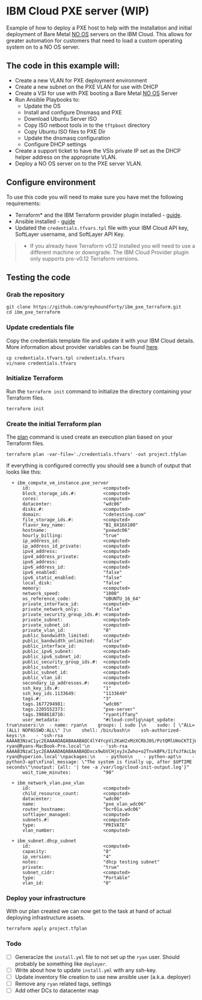 # IBM Cloud PXE server (WIP)
Example of how to deploy a PXE host to help with the installation and initial deployment of Bare Metal [NO OS](https://cloud.ibm.com/docs/bare-metal?topic=bare-metal-bm-no-os) servers on the IBM Cloud. This allows for greater automation for customers that need to load a custom operating system on to a NO OS server. 

## The code in this example will:
 - Create a new VLAN for PXE deployment environment
 - Create a new subnet on the PXE VLAN for use with DHCP
 - Create a VSI for use with PXE booting a Bare Metal [NO OS](https://cloud.ibm.com/docs/bare-metal?topic=bare-metal-bm-no-os) Server
 - Run Ansible Playbooks to:
    - Update the OS
    - Install and configure Dnsmasq and PXE
    - Download Ubuntu Server ISO
    - Copy ISO netboot tools in to the `tftpboot` directory
    - Copy Ubuntu ISO files to PXE Dir
    - Update the dnsmasq configuration 
    - Configure DHCP settings 
 - Create a support ticket to have the VSIs private IP set as the DHCP helper address on the appropriate VLAN. 
 - Deploy a NO OS server on to the PXE server VLAN.

## Configure environment
To use this code you will need to make sure you have met the following requirements:

 - Terraform* and the IBM Terraform provider plugin installed - [guide](https://cloud.ibm.com/docs/terraform?topic=terraform-getting-started#install).
 - Ansible installed - [guide](https://docs.ansible.com/ansible/latest/installation_guide/intro_installation.html) 
 - Updated the `credentials.tfvars.tpl` file with your IBM Cloud API key, SoftLayer username, and SoftLayer API Key.

> * If you already have Terraform v0.12 installed you will need to use a different machine or downgrade. The IBM Cloud Provider plugin only supports pre-v0.12 Terraform versions. 

## Testing the code

### Grab the repository

```
git clone https://github.com/greyhoundforty/ibm_pxe_terraform.git
cd ibm_pxe_terraform
```

### Update credentials file

Copy the credentials template file and update it with your IBM Cloud details. More information about provider variables can be found [here](https://ibm-cloud.github.io/tf-ibm-docs/#authentication).

```
cp credentials.tfvars.tpl credentials.tfvars
vi/nano credentials.tfvars
```

### Initialize Terraform
Run the `terraform init` command to initialize the directory containing your Terraform files. 

```
terraform init
```

### Create the initial Terraform plan
The [plan](https://www.terraform.io/docs/commands/plan.html) command is used create an execution plan based on your Terraform files. 

```
terraform plan -var-file='./credentials.tfvars' -out project.tfplan
```

If everything is configured correctly you should see a bunch of output that looks like this:

```
  + ibm_compute_vm_instance.pxe_server
      id:                           <computed>
      block_storage_ids.#:          <computed>
      cores:                        <computed>
      datacenter:                   "wdc06"
      disks.#:                      <computed>
      domain:                       "cdetesting.com"
      file_storage_ids.#:           <computed>
      flavor_key_name:              "B1_8X16X100"
      hostname:                     "pxewdc06"
      hourly_billing:               "true"
      ip_address_id:                <computed>
      ip_address_id_private:        <computed>
      ipv4_address:                 <computed>
      ipv4_address_private:         <computed>
      ipv6_address:                 <computed>
      ipv6_address_id:              <computed>
      ipv6_enabled:                 "false"
      ipv6_static_enabled:          "false"
      local_disk:                   "false"
      memory:                       <computed>
      network_speed:                "1000"
      os_reference_code:            "UBUNTU_16_64"
      private_interface_id:         <computed>
      private_network_only:         "false"
      private_security_group_ids.#: <computed>
      private_subnet:               <computed>
      private_subnet_id:            <computed>
      private_vlan_id:              "0"
      public_bandwidth_limited:     <computed>
      public_bandwidth_unlimited:   "false"
      public_interface_id:          <computed>
      public_ipv6_subnet:           <computed>
      public_ipv6_subnet_id:        <computed>
      public_security_group_ids.#:  <computed>
      public_subnet:                <computed>
      public_subnet_id:             <computed>
      public_vlan_id:               <computed>
      secondary_ip_addresses.#:     <computed>
      ssh_key_ids.#:                "1"
      ssh_key_ids.1133649:          "1133649"
      tags.#:                       "3"
      tags.1677294981:              "wdc06"
      tags.2205552373:              "pxe-server"
      tags.3988618716:              "ryantiffany"
      user_metadata:                "#cloud-config\napt_update: true\nusers:\n  - name: ryan\n    groups: [ sudo ]\n    sudo: [ \"ALL=(ALL) NOPASSWD:ALL\" ]\n    shell: /bin/bash\n    ssh-authorized-keys:\n    - 'ssh-rsa AAAAB3NzaC1yc2EAAAADAQABAAABAQC4lY4YcpVi2KaH2xMzXCRbJ0S/PztQMlUHoCKTIjWEybREpfntD0hhaaKIUw8UUR4324mA5JVpBzlGyMusKFlVmbaMjkfNZpUyqR4OW4zcTEXXnowbD6FZpfMejPJl9WLD5Pmt88TM4NfqOhsqmInXj3X6iBpBdZ94bWLfFrNOYNqCInL3t91Ks3DHbD8MbwMJ4itPb6m3RAEkvVc1ImEo9NVpMKuSbyjbiQTuDHsLajCGOI6tf4IgZw2MIq9QnfklhxHfswTfjpN3hVhJgAtSwjbicXzn0gKGoxQvqK0mLtzMMe0/12pspT7b7Pwg6Boygat1PS1CryHJmCfdy0xf ryan@Ryans-MacBook-Pro.local'\n    - 'ssh-rsa AAAAB3NzaC1yc2EAAAADAQABAAABAQDxcx9wbVCHjxyJxZwho+o2TnvkBPk/IifoJfAcLbgtO7QAI8EWB2p4eDtlPo2zAoTfSPS9TiCUUffBcXwpFLKLR2vvht5+Me4pozqTl9fDbWOWmfNWN8dLHR1oruZm+kYLL0CPt99KHXtYQnxsYfFzu37ZVOrzT6MNzfk7aYwojDOni6jt9F+HjdXr+6d4QUjBVRmdUAUcxUjgCh1efj7Q6NAXOFUP/oAHRJsfmYKLH3YvsjFy7OT67DSDoMEldHHOL9EWmQcQtOLY+H/HJYl+87jINJ4AZB5D4Tozi7QLN6tvoIhTPZHwWAyg4HasE3VFjwBlIunEnFkmMxolJfLp ryan@hyperion.local'\npackages:\n    - python\n    - python-apt\n    - python3-apt\nfinal_message: \"The system is finally up, after $UPTIME seconds\"\noutput: {all: '| tee -a /var/log/cloud-init-output.log'}"
      wait_time_minutes:            "90"

  + ibm_network_vlan.pxe_vlan
      id:                           <computed>
      child_resource_count:         <computed>
      datacenter:                   "wdc06"
      name:                         "pxe_vlan_wdc06"
      router_hostname:              "bcr01a.wdc06"
      softlayer_managed:            <computed>
      subnets.#:                    <computed>
      type:                         "PRIVATE"
      vlan_number:                  <computed>

  + ibm_subnet.dhcp_subnet
      id:                           <computed>
      capacity:                     "8"
      ip_version:                   "4"
      notes:                        "dhcp testing subnet"
      private:                      "true"
      subnet_cidr:                  <computed>
      type:                         "Portable"
      vlan_id:                      "0"
```

### Deploy your infrastructure
With our plan created we can now get to the task at hand of actual deploying infrastructure assets. 

```
terraform apply project.tfplan
```

### Todo
 - [ ] Generacize the `install.yml` file to not set up the `ryan` user. Should probably be something like `deployer`.
 - [ ] Write about how to update `install.yml` with any ssh-key. 
 - [ ] Update inventory file creation to use new ansible user (a.k.a. deployer)
 - [ ] Remove any `ryan` related tags, settings
 - [ ] Add other DCs to datacenter map
